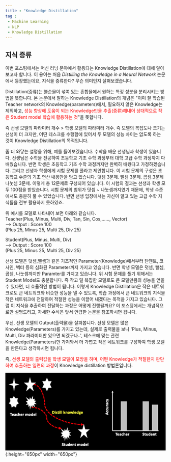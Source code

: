 ```yaml
---
title : "Knowledge Distillation"
tag : 
 - Machine Learning
 - NLP
 - Knowledge Distillation
---
```


## 지식 증류 ##


이번 포스팅에서는 머신 러닝 분야에서 활용되는 Knowledge Distillation에 대해 알아보고자 합니다. 이 용어는 처음 _Distilling the Knowledge in a Neural Network_ 논문에서 등장했는데요, 지식을 증류한다? 무슨 의미인지 살펴보겠습니다.

Distillation(증류)는 불순물이 섞여 있는 혼합물에서 원하는 특정 성분을 분리시키는 방법을 뜻합니다. 본 논문에서 말하는 Knowledge Distillation의 개념은 "이미 잘 학습된 Teacher network의 Knowledge(parameters)에서, 필요하지 않은 Knowledge는 제외하고, <Span style="color:red">성능 향상에 도움이 되는 Knowledge만을 추출(증류)해내어 상대적으로 작은 Student model 학습에 활용하는 것</span>"을 뜻합니다.

즉 선생 모델의 파라미터 개수 > 학생 모델의 파라미터 개수. 즉 모델의 복잡도나 크기는 선생이 더 크지만, 어떤 테스크를 수행함에 있어서 두 모델의 성능 차이는 없도록 하는 것이 Knowledge Distillation의 목적입니다.

좀 더 와닿는 설명을 위해, 예를 들어보겠습니다. 수학을 배운 선생님과 학생이 있습니다. 선생님은 수학을 전공하여 초등학교 기초 수학 과정부터 대학 고급 수학 과정까지 다 배웠습니다. 반면 학생은 초등학교 기초 수학 과정까지만 완벽히 배웠다고 가정하겠습니다. 그리고 선생과 학생에게 시험 문제를 풀라고 제안합니다. 이 시험 문제의 구성은 초등학교 수준의 기초 연산 내용만을 담고 있습니다. 덧셈 3문제. 뺄셈 3문제. 곱셈.3문제 나눗셈 3문제. 이렇게 총 12문제로 구성되어 있습니다. 이 시험의 결과는 선생과 학생 모두 100점을 받았습니다. 시험 문제의 범위가 덧셈 ~ 나눗셈까지였기 때문에, 학생 수준에서도 충분히 풀 수 있었습니다. 반면 선생 입장에서는 자신이 알고 있는 고급 수학 지식들을 전부 활용하지 못하였죠.

위 예시를 모델로 나타내어 보면 아래와 같습니다.<br/>
Teacher(Plus, Minus, Multi, Div, Tan, Sin, Cos,......, Vector)<br/>
--> Output : Score 100<br/>
    (Plus 25, Minus 25, Multi 25, Div 25)

Student(Plus, Minus, Multi, Div)<br/>
--> Output : Score 100<br/>
    (Plus 25, Minus 25, Multi 25, Div 25)

선생 모델은 덧셈,뺄셈과 같은 기초적인 Parameter(Knowledge)에서부터 탄젠트, 코사인, 벡터 등의 심화된 Parameter까지 가지고 있습니다. 반면 학생 모델은 덧셈, 뺄셈, 곱셈, 나눗셈까지만 Paramter를 가지고 있습니다. 위 시험 문제를 풀기 위해서는 Student Model도 충분합니다. 즉 작고 덜 복잡한 모델로도 큰 모델만큼의 성능을 얻을 수 있다면, 더 효율적인 방법이 됩니다. 이렇게 Knowledge Distillation은 작은 네트워크로도 큰 네트워크와 비슷한 성능을 낼 수 있도록, 학습 과정에서 큰 네트워크의 지식을 작은 네트워크에 전달하여 적절한 성능을 이끌어 내겠다는 목적을 가지고 있습니다. 그럼 이 지식을 추출하여 전달하는 과정은 어떻게 진행될까요? 이 포스팅에서는 개념적으로만 설명드리고, 자세한 수식은 앞서 언급한 논문을 참조하시면 됩니다.

우선, 선생 모델의 Output(출력물)을 살펴봅니다. 선생 모델은 많은 Knowledge(Parameters)를 가지고 있는데, 실제로 출력물을 보니 'Plus, Minus, Multi, Div 파라미터만 있으면 되겠구나..', 테스크에 맞는 관련 Knowledge(Parameters)만 가져와서 더 가볍고 작은 네트워크를 구성하여 학생 모델을 만든다고 생각하시면 됩니다. 

즉, <span style="color:red">선생 모델의 출력값을 학생 모델이 모방을 하며, 어떤 Knowledge가 적절한지 판단하여 추출하는 일련의 과정</span>이 Knowledge distillation 방법론입니다.

![image](/assets/img/2020-08-07_knowledgedistillation.png){:height="650px" width="650px"}
<span style="color:red"><span>
